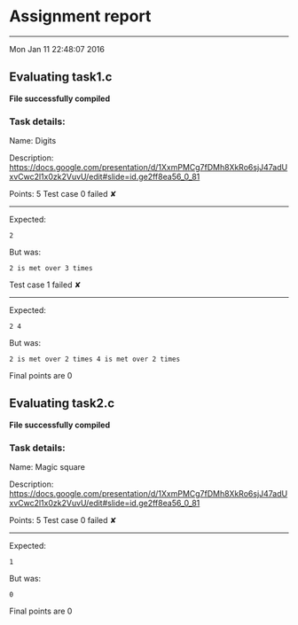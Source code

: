 # Assignment report
---
Mon Jan 11 22:48:07 2016

## Evaluating task1.c

**File successfully compiled**

### Task details:

Name: Digits

Description: https://docs.google.com/presentation/d/1XxmPMCg7fDMh8XkRo6sjJ47adUxvCwc2l1x0zk2VuvU/edit#slide=id.ge2ff8ea56_0_81

Points: 5
Test case 0 failed ✘ 

---
Expected:
```
2
```
But was:
```
2 is met over 3 times
```
Test case 1 failed ✘ 

---
Expected:
```
2 4
```
But was:
```
2 is met over 2 times 4 is met over 2 times
```

 Final points are 0
## Evaluating task2.c

**File successfully compiled**

### Task details:

Name: Magic square

Description: https://docs.google.com/presentation/d/1XxmPMCg7fDMh8XkRo6sjJ47adUxvCwc2l1x0zk2VuvU/edit#slide=id.ge2ff8ea56_0_81

Points: 5
Test case 0 failed ✘ 

---
Expected:
```
1
```
But was:
```
0
```

 Final points are 0
